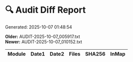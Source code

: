 # 🔍 Audit Diff Report
Generated: 2025-10-07 01:48:54

**Older:** AUDIT-2025-10-07_005917.txt  
**Newer:** AUDIT-2025-10-07_010152.txt

| Module | Date1 | Date2 | Files | SHA256 | InMap |
|---|---|---|---|---|---|
